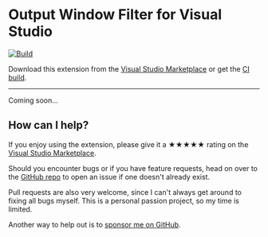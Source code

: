 [marketplace]: https://marketplace.visualstudio.com/items?itemName=MadsKristensen.OutputWindowFilter
[vsixgallery]: https://www.vsixgallery.com/extension/OutputWindowFilter.daaf649c-5187-405c-bff8-e0dd79f30573/
[repo]:https://github.com/madskristensen/OutputWindowFilter

# Output Window Filter for Visual Studio

[![Build](https://github.com/madskristensen/ScrollTabs/actions/workflows/build.yaml/badge.svg)](https://github.com/madskristensen/ScrollTabs/actions/workflows/build.yaml)

Download this extension from the [Visual Studio Marketplace][marketplace]
or get the [CI build][vsixgallery].

--------------------------------------

Coming soon...

## How can I help?
If you enjoy using the extension, please give it a ★★★★★ rating on the [Visual Studio Marketplace][marketplace].

Should you encounter bugs or if you have feature requests, head on over to the [GitHub repo][repo] to open an issue if one doesn't already exist.

Pull requests are also very welcome, since I can't always get around to fixing all bugs myself. This is a personal passion project, so my time is limited.

Another way to help out is to [sponsor me on GitHub](https://github.com/sponsors/madskristensen).

